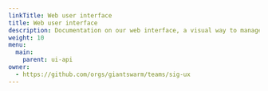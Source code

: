 ```yaml
---
linkTitle: Web user interface
title: Web user interface
description: Documentation on our web interface, a visual way to manage workload clusters, create key pairs and more.
weight: 10
menu:
  main:
    parent: ui-api
owner:
  - https://github.com/orgs/giantswarm/teams/sig-ux
---
```

